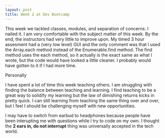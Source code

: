 ```yaml
---
layout: post
title: Week 2 at Dev Bootcamp
---
```


This week we tackled classes, modules, and separation of concerns.  I nailed it.  I am very comfortable with the subject matter of this week.  By the end, the instructors had very little to improve upon.  My timed 3 hour assesment had a (very low level) GUI and the only comment was that I used the Array.each method instead of the Enumerable.find method.  The find method uses the each method, so it actually is the exact same as what I wrote, but the code would have looked a little cleaner.  I probably would have gotten to it if I had more time.

Personally

I have spent a lot of time this week teaching others.  I am struggling with finding the balance between teaching and learning.  I find teaching to be a great way to solidify my learning but the law of dimishing returns kicks in pretty quick.  I can still learning from teaching the same thing over and over, but I feel I should be challenging myself with new opportunities.

I may have to switch from earbud to headphones because people have been interupting me with questions while I try to code on my own.  I thought the <b>2 ears in, do not interrupt</b> thing was universally accepted in the tech world.